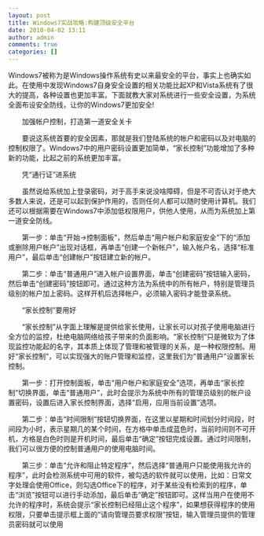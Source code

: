 ```yaml
---
layout: post
title: Windows7实战攻略:构建顶级安全平台 
date: 2010-04-02 13:11
author: admin
comments: true
categories: []
---
```

Windows7被称为是Windows操作系统有史以来最安全的平台，事实上也确实如此。在使用中发现Windows7自身安全设置的相关功能比起XP和Vista系统有了很大的提高，各种设置也更加丰富。下面就教大家对系统进行一些安全设置，为系统全面布设安全防线，让你的Windows7更加安全!

　　加强帐户控制，打造第一道安全关卡

　　要说这系统首要的安全因素，那就是我们登陆系统的帐户和密码以及对电脑的控制权限了。Windows7中的用户密码设置更加简单，“家长控制”功能增加了多种新的功能，比起之前的系统更加丰富。

　　凭“通行证”进系统

　　虽然说给系统加上登录密码，对于高手来说没啥障碍，但是不可否认对于绝大多数人来说，还是可以起到保护作用的，否则任何人都可以随时使用计算机。我们还可以根据需要在Windows7中添加低权限用户，供他人使用，从而为系统加上第一道安全防线。

　　第一步：单击“开始→控制面板”，然后单击“用户帐户和家庭安全”下的“添加或删除用户帐户”出现对话框，再单击“创建一个新帐户”，输入帐户名，选择“标准用户”，最后单击“创建帐户”按钮建立新的帐户。

　　第二步：单击“普通用户”进入帐户设置界面，单击“创建密码”按钮输入密码，然后单击“创建密码”按钮即可。通过这种方法为系统中的所有帐户，特别是管理员级别的帐户加上密码。这样开机后选择帐户，必须输入密码才能登录系统。

　　“家长控制”要用好

　　“家长控制”从字面上理解是提供给家长使用，让家长可以对孩子使用电脑进行全方位的监控，杜绝电脑网络给孩子带来的负面影响。“家长控制”只是微软为了体现监控功能起的名字，其本质上体现了管理和被管理的关系，是一种权限控制。用好“家长控制”，可以实现强大的账户管理和监控，这里我们为“普通用户”设置家长控制。

　　第一步：打开控制面板，单击“用户帐户和家庭安全”选项，再单击“家长控制”切换界面，单击“普通用户”，此时会提示为系统中所有的管理员级别的帐户设置密码，设置后进入家长控制界面，选择“启用，应用当前设置”选项。

　　第二步：单击“时间限制”按钮切换界面，在这里以星期和时间划分时间段，时间段为小时，表示星期几的某个时间，在方格中单击成蓝色时，当前时间则不可开机，方格是白色时则是开机时间，最后单击“确定”按钮完成设置。通过时间限制，我们可以很方便的控制普通用户的使用电脑时间。

　　第三步：单击“允许和阻止特定程序”，然后选择“普通用户只能使用我允许的程序”，此时会检测系统中可用的软件，被勾选的软件就可以使用，比如：日常文字处理会使用Office，则勾选Office下的程序，对于某些没有检索到的程序，单击“浏览”按钮可以进行手动添加，最后单击“确定”按钮即可。这样当用户在使用不允许的程序时，系统会提示“家长控制已经阻止这个程序”，如果想获得程序的使用权限，只要单击提示框上面的“请向管理员要求权限”按钮，输入管理员提供的管理员密码就可以使用
